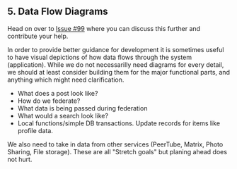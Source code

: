 ## 5. Data Flow Diagrams

Head on over to [Issue #99](https://github.com/BanjoFox/aardwolf/issues/101) where you can discuss this further and contribute your help.

In order to provide better guidance for development it is sometimes useful to have visual depictions of how data flows through the system (application). While we do not necessarilly need diagrams for every detail, we should at least consider building them for the major functional parts, and anything which might need clarification.

 - What does a post look like?
 - How do we federate?
 - What data is being passed during federation
 - What would a search look like?
 - Local functions/simple DB transactions.  Update records for items like profile data.

We also need to take in data from other services (PeerTube, Matrix, Photo Sharing, File storage).  These are all "Stretch goals" but planing ahead does not hurt.
